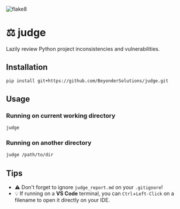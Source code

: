 ![flake8](https://img.shields.io/badge/flake8-6.1.0-blue)

# ⚖️ judge
Lazily review Python project inconsistencies and vulnerabilities.

## Installation
```bash
pip install git+https://github.com/BeyonderSolutions/judge.git
```

## Usage

### Running on current working directory

```bash
judge
```


### Running on another directory

```bash
judge /path/to/dir
```

## Tips
- ⚠️ Don't forget to ignore `judge_report.md` on your `.gitignore`!
- 💡 If running on a **VS Code** terminal, you can `Ctrl`+`Left-Click` on a filename to open it directly on your IDE.